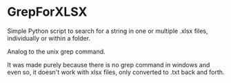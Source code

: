 ﻿# GrepForXLSX
Simple Python script to search for a string in one or multiple .xlsx files, individually or within a folder. 

Analog to the unix grep command.

It was made purely because there is no grep command in windows and even so, it doesn't work with xlsx files, only converted to .txt back and forth.
